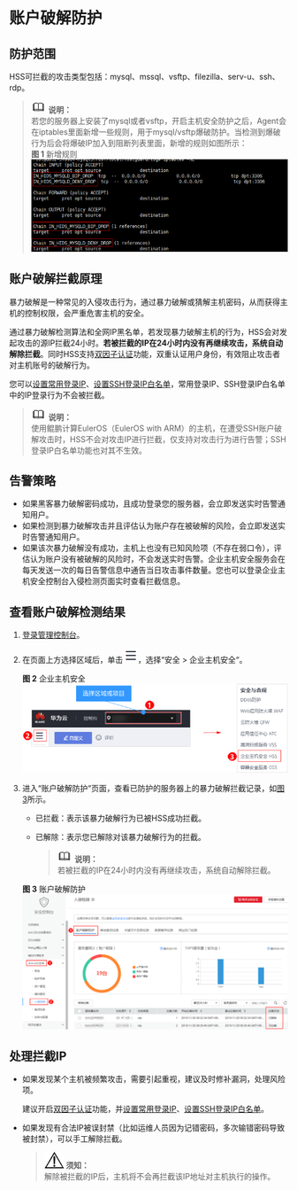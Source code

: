 # 账户破解防护<a name="hss_01_0091"></a>

## 防护范围<a name="section9767614164816"></a>

HSS可拦截的攻击类型包括：mysql、mssql、vsftp、filezilla、serv-u、ssh、rdp。

>![](public_sys-resources/icon-note.gif) **说明：**   
>若您的服务器上安装了mysql或者vsftp，开启主机安全防护之后，Agent会在iptables里面新增一些规则，用于mysql/vsftp爆破防护。当检测到爆破行为后会将爆破IP加入到阻断列表里面，新增的规则如图所示：  
>**图 1**  新增规则<a name="fig1355712214275"></a>    
>![](figures/新增规则.png "新增规则")  

## 账户破解拦截原理<a name="section69615138120"></a>

暴力破解是一种常见的入侵攻击行为，通过暴力破解或猜解主机密码，从而获得主机的控制权限，会严重危害主机的安全。

通过暴力破解检测算法和全网IP黑名单，若发现暴力破解主机的行为，HSS会对发起攻击的源IP拦截24小时。**若被拦截的IP在24小时内没有再继续攻击，系统自动解除拦截**。同时HSS支持[双因子认证](安全配置.md#section172571068317)功能，双重认证用户身份，有效阻止攻击者对主机账号的破解行为。

您可以[设置常用登录IP](安全配置.md#section10435391307)、[设置SSH登录IP白名单](安全配置.md#section525414343012)，常用登录IP、SSH登录IP白名单中的IP登录行为不会被拦截。

>![](public_sys-resources/icon-note.gif) **说明：**   
>使用鲲鹏计算EulerOS（EulerOS with ARM）的主机，在遭受SSH账户破解攻击时，HSS不会对攻击IP进行拦截，仅支持对攻击行为进行告警；SSH登录IP白名单功能也对其不生效。  

## 告警策略<a name="section286312502810"></a>

-   如果黑客暴力破解密码成功，且成功登录您的服务器，会立即发送实时告警通知用户。
-   如果检测到暴力破解攻击并且评估认为账户存在被破解的风险，会立即发送实时告警通知用户。
-   如果该次暴力破解没有成功，主机上也没有已知风险项（不存在弱口令），评估认为账户没有被破解的风险时，不会发送实时告警。企业主机安全服务会在每天发送一次的每日告警信息中通告当日攻击事件数量。您也可以登录企业主机安全控制台入侵检测页面实时查看拦截信息。

## 查看账户破解检测结果<a name="section599124885112"></a>

1.  [登录管理控制台](https://console.huaweicloud.com)。
2.  在页面上方选择区域后，单击![](figures/icon-servicelist.png)，选择“安全  \>  企业主机安全“。

    **图 2**  企业主机安全<a name="hss_01_0229_fig1271516227232"></a>  
    ![](figures/企业主机安全.png "企业主机安全")

3.  进入“账户破解防护“页面，查看已防护的服务器上的暴力破解拦截记录，如[图3](#fig135381859471)所示。

    -   已拦截：表示该暴力破解行为已被HSS成功拦截。
    -   已解除：表示您已解除对该暴力破解行为的拦截。

        >![](public_sys-resources/icon-note.gif) **说明：**   
        >若被拦截的IP在24小时内没有再继续攻击，系统自动解除拦截。  


    **图 3**  账户破解防护<a name="fig135381859471"></a>  
    ![](figures/账户破解防护.png "账户破解防护")


## 处理拦截IP<a name="section2919161622015"></a>

-   如果发现某个主机被频繁攻击，需要引起重视，建议及时修补漏洞，处理风险项。

    建议开启[双因子认证](安全配置.md#section172571068317)功能，并[设置常用登录IP](安全配置.md#section10435391307)、[设置SSH登录IP白名单](安全配置.md#section525414343012)。

-   如果发现有合法IP被误封禁（比如运维人员因为记错密码，多次输错密码导致被封禁），可以手工解除拦截。

    >![](public_sys-resources/icon-notice.gif) **须知：**   
    >解除被拦截的IP后，主机将不会再拦截该IP地址对主机执行的操作。  


